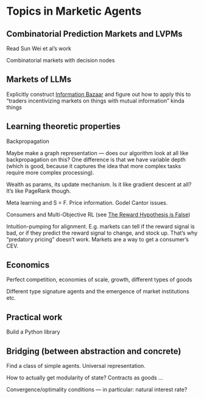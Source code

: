 # Topics in Marketic Agents

## Combinatorial Prediction Markets and LVPMs

Read Sun Wei et al’s work

Combinatorial markets with decision nodes

## Markets of LLMs

Explicitly construct [Information Bazaar](https://arxiv.org/pdf/2403.14443) and figure out how to apply this to “traders incentivizing markets on things with mutual information” kinda things

## Learning theoretic properties

Backpropagation

Maybe make a graph representation — does our algorithm look at all like backpropagation on this? One difference is that we have variable depth (which is good, because it captures the idea that more complex tasks require more complex processing).

Wealth as params, its update mechanism. Is it like gradient descent at all? It’s like PageRank though. 

Meta learning and S = F. Price information. Godel Cantor issues.

Consumers and Multi-Objective RL (see [The Reward Hypothesis is False](https://openreview.net/pdf?id=5l1NgpzAfH))

Intuition-pumping for alignment. E.g. markets can tell if the reward signal is bad, or if they predict the reward signal to change, and stock up. That’s why “predatory pricing” doesn’t work. Markets are a way to get a consumer’s CEV.

## Economics

Perfect competition, economies of scale, growth, different types of goods

Different type signature agents and the emergence of market institutions etc.

## Practical work

Build a Python library

## Bridging (between abstraction and concrete)

Find a class of simple agents. Universal representation.

How to actually get modularity of state? Contracts as goods …

Convergence/optimality conditions — in particular: natural interest rate?